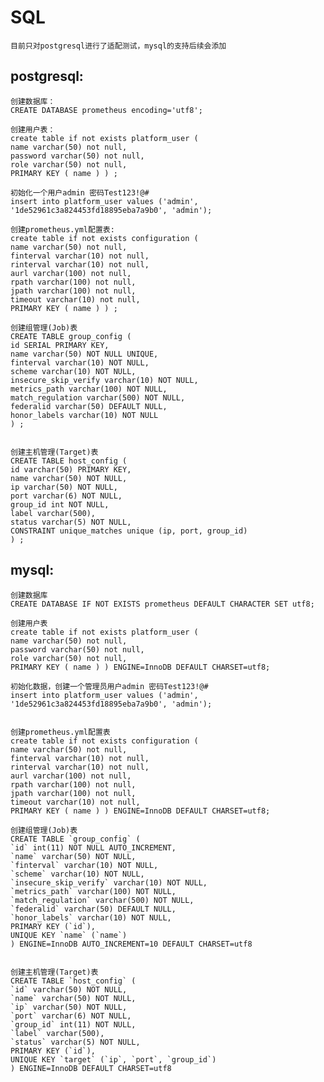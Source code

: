 # SQL

    目前只对postgresql进行了适配测试，mysql的支持后续会添加

## postgresql:
    创建数据库：
    CREATE DATABASE prometheus encoding='utf8';

    创建用户表：
    create table if not exists platform_user (  
    name varchar(50) not null,  
    password varchar(50) not null,  
    role varchar(50) not null,  
    PRIMARY KEY ( name ) ) ;

    初始化一个用户admin 密码Test123!@#
    insert into platform_user values ('admin', '1de52961c3a824453fd18895eba7a9b0', 'admin');

    创建prometheus.yml配置表:
    create table if not exists configuration (  
    name varchar(50) not null,   
    finterval varchar(10) not null,  
    rinterval varchar(10) not null,  
    aurl varchar(100) not null,  
    rpath varchar(100) not null,  
    jpath varchar(100) not null,  
    timeout varchar(10) not null,  
    PRIMARY KEY ( name ) ) ;

    创建组管理(Job)表
    CREATE TABLE group_config (  
    id SERIAL PRIMARY KEY,  
    name varchar(50) NOT NULL UNIQUE,  
    finterval varchar(10) NOT NULL,  
    scheme varchar(10) NOT NULL,  
    insecure_skip_verify varchar(10) NOT NULL,  
    metrics_path varchar(100) NOT NULL,  
    match_regulation varchar(500) NOT NULL,  
    federalid varchar(50) DEFAULT NULL,  
    honor_labels varchar(10) NOT NULL
    ) ;


    创建主机管理(Target)表
    CREATE TABLE host_config (  
    id varchar(50) PRIMARY KEY,  
    name varchar(50) NOT NULL,  
    ip varchar(50) NOT NULL,  
    port varchar(6) NOT NULL,  
    group_id int NOT NULL,  
    label varchar(500),  
    status varchar(5) NOT NULL,  
    CONSTRAINT unique_matches unique (ip, port, group_id)  
    ) ;


## mysql:

    创建数据库  
    CREATE DATABASE IF NOT EXISTS prometheus DEFAULT CHARACTER SET utf8;

    创建用户表
    create table if not exists platform_user (  
    name varchar(50) not null,  
    password varchar(50) not null,  
    role varchar(50) not null,  
    PRIMARY KEY ( name ) ) ENGINE=InnoDB DEFAULT CHARSET=utf8;  
    
    初始化数据，创建一个管理员用户admin 密码Test123!@#    
    insert into platform_user values ('admin', '1de52961c3a824453fd18895eba7a9b0', 'admin');


    创建prometheus.yml配置表
    create table if not exists configuration (  
    name varchar(50) not null,   
    finterval varchar(10) not null,  
    rinterval varchar(10) not null,  
    aurl varchar(100) not null,  
    rpath varchar(100) not null,  
    jpath varchar(100) not null,  
    timeout varchar(10) not null,  
    PRIMARY KEY ( name ) ) ENGINE=InnoDB DEFAULT CHARSET=utf8;
    
    创建组管理(Job)表
    CREATE TABLE `group_config` (  
    `id` int(11) NOT NULL AUTO_INCREMENT,  
    `name` varchar(50) NOT NULL,  
    `finterval` varchar(10) NOT NULL,  
    `scheme` varchar(10) NOT NULL,  
    `insecure_skip_verify` varchar(10) NOT NULL,  
    `metrics_path` varchar(100) NOT NULL,  
    `match_regulation` varchar(500) NOT NULL,  
    `federalid` varchar(50) DEFAULT NULL,  
    `honor_labels` varchar(10) NOT NULL,  
    PRIMARY KEY (`id`),  
    UNIQUE KEY `name` (`name`)  
    ) ENGINE=InnoDB AUTO_INCREMENT=10 DEFAULT CHARSET=utf8  
    
    
    创建主机管理(Target)表
    CREATE TABLE `host_config` (  
    `id` varchar(50) NOT NULL,  
    `name` varchar(50) NOT NULL,  
    `ip` varchar(50) NOT NULL,  
    `port` varchar(6) NOT NULL,  
    `group_id` int(11) NOT NULL,  
    `label` varchar(500),  
    `status` varchar(5) NOT NULL,  
    PRIMARY KEY (`id`),  
    UNIQUE KEY `target` (`ip`, `port`, `group_id`)  
    ) ENGINE=InnoDB DEFAULT CHARSET=utf8